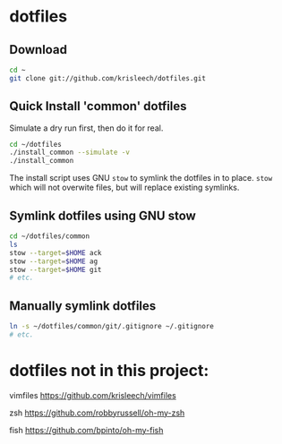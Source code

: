 # dotfiles

## Download

```bash
cd ~
git clone git://github.com/krisleech/dotfiles.git
```

## Quick Install 'common' dotfiles

Simulate a dry run first, then do it for real.

```bash
cd ~/dotfiles
./install_common --simulate -v
./install_common
```

The install script uses GNU `stow` to symlink the dotfiles in to place. `stow`
which will not overwite files, but will replace existing symlinks.

## Symlink dotfiles using GNU stow

```bash
cd ~/dotfiles/common
ls
stow --target=$HOME ack
stow --target=$HOME ag
stow --target=$HOME git
# etc.
```

## Manually symlink dotfiles

```bash
ln -s ~/dotfiles/common/git/.gitignore ~/.gitignore
# etc.
```

# dotfiles not in this project:

vimfiles
https://github.com/krisleech/vimfiles

zsh
https://github.com/robbyrussell/oh-my-zsh

fish
https://github.com/bpinto/oh-my-fish
